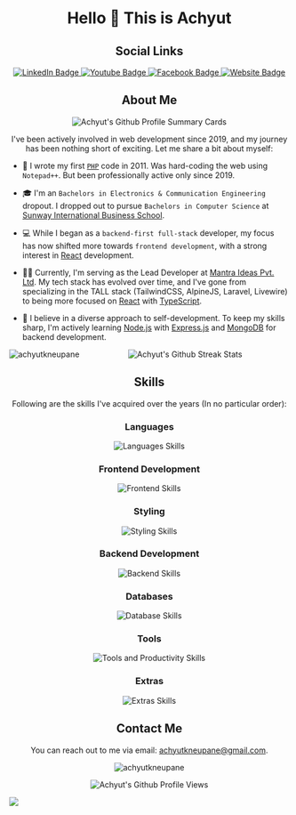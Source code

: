 <h1 align="center">Hello 👋 This is Achyut</h1>

<h2 align="center">Social Links</h2>

<p align="center">
<a href="https://www.linkedin.com/in/achyutneupane/">
  <img src="https://img.shields.io/badge/LinkedIn-blue?style=for-the-badge&logo=linkedin&logoColor=white" alt="LinkedIn Badge"/>
  </a>
  <a href="https://youtube.com/AchyutNeupane">
    <img src="https://img.shields.io/badge/YouTube-red?style=for-the-badge&logo=youtube&logoColor=white" alt="Youtube Badge"/>
    </a>
    <a href="https://facebook.com/AchyutKNeupane">
        <img src="https://img.shields.io/badge/Facebook-blue?style=for-the-badge&logo=facebook&logoColor=white" alt="Facebook Badge"/>
        </a>
        <a href="https://achyut.com.np">
        <img src="https://img.shields.io/badge/Website-000000?style=for-the-badge&logo=About.me&logoColor=white" alt="Website Badge"/>
        </a>
</p>

<h2 align="center">About Me</h1>

<p align="center">
  <img src="http://github-profile-summary-cards.vercel.app/api/cards/profile-details?username=achyutkneupane&theme=monokai" alt="Achyut's Github Profile Summary Cards">
</p>

<p align="center">
I've been actively involved in web development since 2019, and my journey has been nothing short of exciting. Let me share a bit about myself:

- 🚀 I wrote my first [`PHP`](https://www.php.net/) code in 2011. Was hard-coding the web using `Notepad++`. But been professionally active only since 2019.

- 🎓 I'm an `Bachelors in Electronics & Communication Engineering` dropout. I dropped out to pursue `Bachelors in Computer Science` at [Sunway International Business School](https://www.sunway.edu.np/).

- 💻 While I began as a `backend-first full-stack` developer, my focus has now shifted more towards `frontend development`, with a strong interest in [React](https://reactjs.org/) development.

- 👨‍💻 Currently, I'm serving as the Lead Developer at [Mantra Ideas Pvt. Ltd](https://mantraideas.com/). My tech stack has evolved over time, and I've gone from specializing in the TALL stack (TailwindCSS, AlpineJS, Laravel, Livewire) to being more focused on [React](https://reactjs.org/) with [TypeScript](https://www.typescriptlang.org/).

- 🌱 I believe in a diverse approach to self-development. To keep my skills sharp, I'm actively learning [Node.js](https://nodejs.org/) with [Express.js](https://expressjs.com/) and [MongoDB](https://www.mongodb.com/) for backend development.
</p>

<p align="center">

  <img align="left" src="https://github-readme-stats.vercel.app/api/top-langs?username=achyutkneupane&show_icons=true&locale=en&layout=compact" alt="achyutkneupane" />
  
  <img src="http://github-readme-streak-stats.herokuapp.com?user=achyutkneupane&theme=nordfox&hide_border=true&border_radius=5.5&date_format=M%20j%5B%2C%20Y%5D" alt="Achyut's Github Streak Stats">
</p>

<h2 align="center">Skills</h1>

<p align="center">
  Following are the skills I've acquired over the years (In no particular order):
</p>

<h3 align="center">Languages</h3>

<p align="center">
  <img src="https://skillicons.dev/icons?i=php,js,ts,python,go,dart,java" alt="Languages Skills">
</p>

<h3 align="center">Frontend Development</h3>

<p align="center">
  <img src="https://skillicons.dev/icons?i=react,alpinejs,graphql,apollo" alt="Frontend Skills">
</p>

<h3 align="center">Styling</h3>

<p align="center">
  <img src="https://skillicons.dev/icons?i=html,css,bootstrap,tailwind,styledcomponents,materialui,sass" alt="Styling Skills">
</p>

<h3 align="center">Backend Development</h3>

<p align="center">
  <img src="https://skillicons.dev/icons?i=laravel,nodejs,express,django" alt="Backend Skills">
</p>

<h3 align="center">Databases</h3>

<p align="center">
  <img src="https://skillicons.dev/icons?i=mysql,postgres,mongodb,redis" alt="Database Skills">
</p>

<h3 align="center">Tools</h3>

<p align="center">
  <img src="https://skillicons.dev/icons?i=git,github,githubactions,gitlab,vscode,bash,docker,firebase,linux,latex,postman,cloudflare,md," alt="Tools and Productivity Skills">
</p>

<h3 align="center">Extras</h3>

<p align="center">
  <img src="https://skillicons.dev/icons?i=ai,ps,pr" alt="Extras Skills">
</p>

<h2 align="center">Contact Me</h2>

<p align="center">
  You can reach out to me via email: <a href="mailto:achyutkneupane@gmail.com">achyutkneupane@gmail.com</a>.
</p>


<p align="center">
  <img align="center" src="https://github-readme-stats.vercel.app/api?username=achyutkneupane&show_icons=true&locale=en" alt="achyutkneupane" />
</p>

<p align="center">
  <img src="https://komarev.com/ghpvc/?username=achyutkneupane&style=for-the-badge&color=blueviolet&label=Profile+Views" alt="Achyut's Github Profile Views">
</p>

![](https://hit.yhype.me/github/profile?user_id=30431426)
